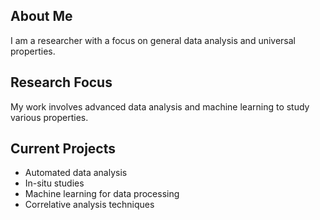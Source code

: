 ## About Me

I am a researcher with a focus on general data analysis and universal properties.

## Research Focus

My work involves advanced data analysis and machine learning to study various properties.

## Current Projects

- Automated data analysis
- In-situ studies
- Machine learning for data processing
- Correlative analysis techniques

